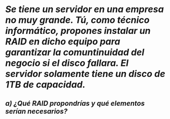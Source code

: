 # *Se tiene un servidor en una empresa no muy grande. Tú, como técnico informático, propones instalar un RAID en dicho equipo para garantizar la comuntinuidad del negocio si el disco fallara. El servidor solamente tiene un disco de 1TB de capacidad.*


## *a) ¿Qué RAID propondrías y qué elementos serían necesarios?*
